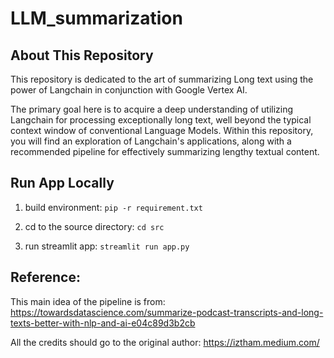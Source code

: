 # LLM_summarization

## About This Repository
This repository is dedicated to the art of summarizing Long text using the power of Langchain in conjunction with Google Vertex AI.

The primary goal here is to acquire a deep understanding of utilizing Langchain for processing exceptionally long text, well beyond the typical context window of conventional Language Models. Within this repository, you will find an exploration of Langchain's applications, along with a recommended pipeline for effectively summarizing lengthy textual content.

## Run App Locally
1. build environment:
`pip -r requirement.txt`

2. cd to the source directory:
`cd src`

3. run streamlit app:
`streamlit run app.py`

## Reference:
This main idea of the pipeline is from:
https://towardsdatascience.com/summarize-podcast-transcripts-and-long-texts-better-with-nlp-and-ai-e04c89d3b2cb

All the credits should go to the original author: https://iztham.medium.com/
